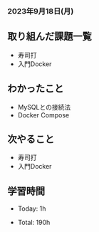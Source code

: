 ### 2023年9月18日(月)

## 取り組んだ課題一覧

- 寿司打
- 入門Docker

## わかったこと

- MySQLとの接続法
- Docker Compose

## 次やること

- 寿司打
- 入門Docker

## 学習時間

- Today: 1h

- Total: 190h
